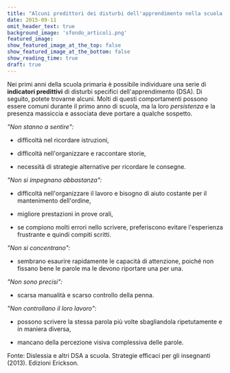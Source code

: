 ```yaml
---
title: "Alcuni predittori dei disturbi dell'apprendimento nella scuola primaria"
date: 2015-09-11
omit_header_text: true
background_image: 'sfondo_articoli.png'
featured_image: 
show_featured_image_at_the_top: false
show_featured_image_at_the_bottom: false
show_reading_time: true
draft: true
---
```


Nei primi anni della scuola primaria è possibile individuare una serie di
**indicatori predittivi** di disturbi specifici dell'apprendimento (DSA). Di
seguito, potete trovarne alcuni. Molti di questi comportamenti possono essere
comuni durante il primo anno di scuola, ma la loro _persistenza_ e la presenza
massiccia e associata deve portare a qualche sospetto.  
  
_"Non stanno a sentire":_  

  * difficoltà nel ricordare istruzioni,  

  * difficoltà nell'organizzare e raccontare storie,  

  * necessità di strategie alternative per ricordare le consegne.  

  
_"Non si impegnano abbastanza":_  

  * difficoltà nell'organizzare il lavoro e bisogno di aiuto costante per il mantenimento dell'ordine,  

  * migliore prestazioni in prove orali,  

  * se compiono molti errori nello scrivere, preferiscono evitare l'esperienza frustrante e quindi compiti scritti.  

  
_"Non si concentrano":_  

  * sembrano esaurire rapidamente le capacità di attenzione, poiché non fissano bene le parole ma le devono riportare una per una.  

  
_"Non sono precisi":_  

  * scarsa manualità e scarso controllo della penna.  

  
_"Non controllano il loro lavoro":_  

  * possono scrivere la stessa parola più volte sbagliandola ripetutamente e in maniera diversa,  

  * mancano della percezione visiva complessiva delle parole.  

  
Fonte: Dislessia e altri DSA a scuola. Strategie efficaci per gli insegnanti
(2013). Edizioni Erickson.

